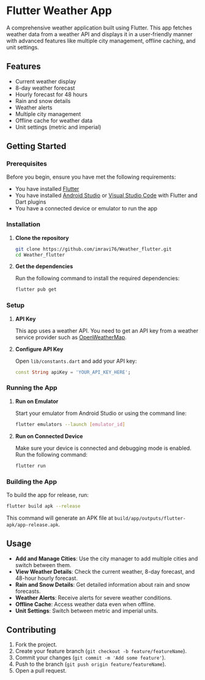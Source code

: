 # Flutter Weather App

A comprehensive weather application built using Flutter. This app fetches weather data from a weather API and displays it in a user-friendly manner with advanced features like multiple city management, offline caching, and unit settings.

## Features

- Current weather display
- 8-day weather forecast
- Hourly forecast for 48 hours
- Rain and snow details
- Weather alerts
- Multiple city management
- Offline cache for weather data
- Unit settings (metric and imperial)

## Getting Started

### Prerequisites

Before you begin, ensure you have met the following requirements:

- You have installed [Flutter](https://flutter.dev/docs/get-started/install)
- You have installed [Android Studio](https://developer.android.com/studio) or [Visual Studio Code](https://code.visualstudio.com/) with Flutter and Dart plugins
- You have a connected device or emulator to run the app

### Installation

1. **Clone the repository**

   ```sh
   git clone https://github.com/imravi76/Weather_flutter.git
   cd Weather_flutter
   ```

2. **Get the dependencies**

   Run the following command to install the required dependencies:

   ```sh
   flutter pub get
   ```

### Setup

1. **API Key**

   This app uses a weather API. You need to get an API key from a weather service provider such as [OpenWeatherMap](https://openweathermap.org/).

2. **Configure API Key**

   Open `lib/constants.dart` and add your API key:

   ```dart
   const String apiKey = 'YOUR_API_KEY_HERE';
   ```

### Running the App

1. **Run on Emulator**

   Start your emulator from Android Studio or using the command line:

   ```sh
   flutter emulators --launch [emulator_id]
   ```

2. **Run on Connected Device**

   Make sure your device is connected and debugging mode is enabled. Run the following command:

   ```sh
   flutter run
   ```

### Building the App

To build the app for release, run:

```sh
flutter build apk --release
```

This command will generate an APK file at `build/app/outputs/flutter-apk/app-release.apk`.

## Usage

- **Add and Manage Cities**: Use the city manager to add multiple cities and switch between them.
- **View Weather Details**: Check the current weather, 8-day forecast, and 48-hour hourly forecast.
- **Rain and Snow Details**: Get detailed information about rain and snow forecasts.
- **Weather Alerts**: Receive alerts for severe weather conditions.
- **Offline Cache**: Access weather data even when offline.
- **Unit Settings**: Switch between metric and imperial units.

## Contributing

1. Fork the project.
2. Create your feature branch (`git checkout -b feature/featureName`).
3. Commit your changes (`git commit -m 'Add some feature'`).
4. Push to the branch (`git push origin feature/featureName`).
5. Open a pull request.

